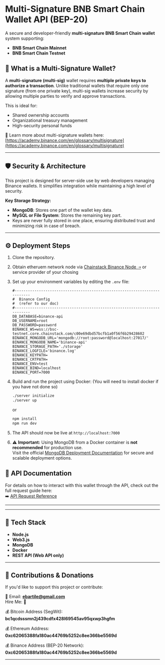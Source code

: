# Multi-Signature BNB Smart Chain Wallet API (BEP-20)

A secure and developer-friendly **multi-signature BNB Smart Chain wallet** system supporting:

- **BNB Smart Chain Mainnet**
- **BNB Smart Chain Testnet**

## 🔐 What is a Multi-Signature Wallet?

A **multi-signature (multi-sig)** wallet requires **multiple private keys to authorize a transaction**. Unlike traditional wallets that require only one signature (from one private key), multi-sig wallets increase security by allowing multiple parties to verify and approve transactions.

This is ideal for:
- Shared ownership accounts
- Organizational treasury management
- High-security personal funds

📖 Learn more about multi-signature wallets here: [https://academy.binance.com/en/glossary/multisignature](https://academy.binance.com/en/glossary/multisignature)

---

## 🛡️ Security & Architecture

This project is designed for server-side use by web developers managing Binance wallets. It simplifies integration while maintaining a high level of security.

**Key Storage Strategy:**
- **MongoDB**: Stores one part of the wallet key data.
- **MySQL or File System**: Stores the remaining key part.
- Keys are never fully stored in one place, ensuring distributed trust and minimizing risk in case of breach.

---

## ⚙️ Deployment Steps

1. Clone the repository.

2. Obtain etheruem network node via [Chainstack Binance Node ➝](./docs/chainstack.md) or service provider of your chosing

3. Set up your environment variables by editing the `.env` file:

    ```env
    #--------------------------------------------------------------------------
    #  Binance Config
    #  (refer to our doc)
    #--------------------------------------------------------------------------
    DB_DATABASE=binance-api
    DB_USERNAME=root
    DB_PASSWORD=password
    BINANCE_WS=wss://bsc-testnet.core.chainstack.com/c00e69dbd57bcfb1a0f56f6b29428602
    BINANCE_MONGODB_URL='mongodb://root:password@localhost:27017/'
    BINANCE_MONGODB_NAME='binance-api'
    BINANCE_STORAGE_PATH='./storage'
    BINANCE_LOGFILE='binance.log'
    BINANCE_KEYPATH=
    BINANCE_CRTPATH=
    BINANCE_ENV=test
    BINANCE_BIND=localhost
    BINANCE_PORT=7000
    ```

3. Build and run the project using Docker: (You will need to install docker if you have not done so)

    ```bash
    ./server initialize
    ./server up
    ```

    or 

    ```bash
    npm install
    npm run dev
    ```

4. The API should now be live at `http://localhost:7000`


5. ⚠️ **Important:** Using MongoDB from a Docker container is **not recommended** for production use.  
   Visit the official [MongoDB Deployment Documentation](https://www.mongodb.com/docs/manual/administration/install-community/) for secure and scalable deployment options.

## 📡 API Documentation

For details on how to interact with this wallet through the API, check out the full request guide here:  
➡️ [API Request Reference](./docs/API_REQUESTS.md)

---

---

## 🧰 Tech Stack

- **Node.js**
- **Web3.js**
- **MongoDB**
- **Docker**
- **REST API (Web API only)**

---

## 🙌 Contributions & Donations

If you'd like to support this project or contribute:

📧 Email: **ebartile@gmail.com**  
Hire Me: 🙌 

💰 Bitcoin Address (SegWit): **bc1qcdsssmn2j439cdfx428l69545av95qxwp3hgfm**

💰 Ethereum Address: **0xc62065388fa180ac44769b5252c8ee366be5569d**

💰 Binance Address (BEP-20 Network): **0xc62065388fa180ac44769b5252c8ee366be5569d**

---

